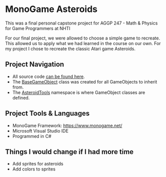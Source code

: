 # MonoGame Asteroids
This was a final personal capstone project for AGGP 247 - Math & Physics for Game Programmers at NHTI

For our final project, we were allowed to choose a simple game to recreate. This allowed us to apply
what we had learned in the course on our own. For my project I chose to recreate the classic Atari 
game Asteroids.

## Project Navigation
- All source code [can be found here](https://github.com/clundstedt225/Asteroids247/tree/master/asteroids/DrawingExample/Core).
- The [BaseGameObject](https://github.com/clundstedt225/Asteroids247/blob/master/asteroids/DrawingExample/Core/BaseGameObject.cs) class was created for all GameObjects to inherit from.
- The [AsteroidTools](https://github.com/clundstedt225/Asteroids247/blob/master/asteroids/DrawingExample/Core/Asteroids.cs) namespace is where GameObject classes are defined.

## Project Tools & Languages
- MonoGame Framework: https://www.monogame.net/
- Microsoft Visual Studio IDE
- Programmed in C#

## Things I would change if I had more time
- Add sprites for asteroids
- Add colors to sprites


